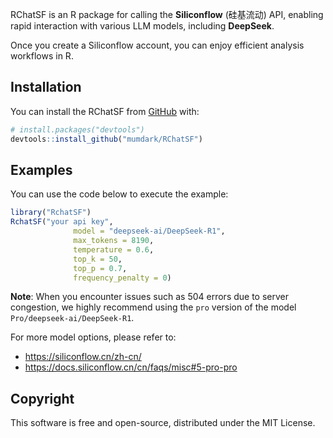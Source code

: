 RChatSF is an R package for calling the **Siliconflow** (硅基流动) API, enabling rapid interaction with various LLM models, including **DeepSeek**. 

Once you create a Siliconflow account, you can enjoy efficient analysis workflows in R.


## Installation

You can install the RChatSF from [GitHub](https://github.com/) with:

``` r
# install.packages("devtools")
devtools::install_github("mumdark/RChatSF")
```

## Examples

You can use the code below to execute the example:

``` r
library("RchatSF")
RchatSF("your api key", 
              model = "deepseek-ai/DeepSeek-R1", 
              max_tokens = 8190, 
              temperature = 0.6, 
              top_k = 50, 
              top_p = 0.7, 
              frequency_penalty = 0)
```

**Note**: When you encounter issues such as 504 errors due to server congestion, we highly recommend using the `pro` version of the model `Pro/deepseek-ai/DeepSeek-R1`. 

For more model options, please refer to:

- https://siliconflow.cn/zh-cn/
- https://docs.siliconflow.cn/cn/faqs/misc#5-pro-pro



## Copyright

This software is free and open-source, distributed under the MIT License.


